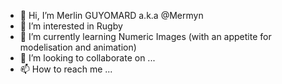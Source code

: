 - 👋 Hi, I’m Merlin GUYOMARD a.k.a @Mermyn
- 👀 I’m interested in Rugby 
- 🌱 I’m currently learning Numeric Images (with an appetite for modelisation and animation)
- 💞️ I’m looking to collaborate on ...
- 📫 How to reach me ...

<!---
Mermyn/Mermyn is a ✨ special ✨ repository because its `README.md` (this file) appears on your GitHub profile.
You can click the Preview link to take a look at your changes.
--->
